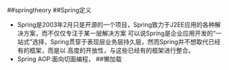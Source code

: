 ##springtheory
##Spring定义
+   Spring是2003年2月只是开源的一个项目，Spring致力于J2EE应用的各种解决方案，而不仅仅专注于某一层解决方案
可以说Spring是企业应用开发的“一站式”选择，Spring贯穿于表现层业务层持久层，然而Spring并不想取代已经有的框架，而是以
高度的开放性，与这些已经有的框架进行整合。
+   Spring AOP:面向切面编程，
##懒加载
